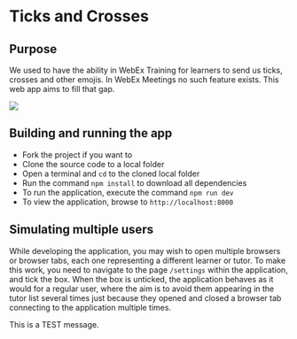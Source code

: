 # Ticks and Crosses
## Purpose
We used to have the ability in WebEx Training for learners to send us ticks, crosses and other emojis.
In WebEx Meetings no such feature exists.
This web app aims to fill that gap.

![][screenshot]
## Building and running the app
- Fork the project if you want to
- Clone the source code to a local folder
- Open a terminal and `cd` to the cloned local folder
- Run the command `npm install` to download all dependencies
- To run the application, execute the command `npm run dev`
- To view the application, browse to `http://localhost:8000`
## Simulating multiple users
While developing the application, you may wish to open multiple browsers or browser tabs, each one representing a different learner or tutor.
To make this work, you need to navigate to the page `/settings` within the application, and tick the box. When the box is unticked, the application
behaves as it would for a regular user, where the aim is to avoid them appearing in the tutor list several times just because they opened and closed
a browser tab connecting to the application multiple times.

[screenshot]: https://github.com/ajburgess/ticks-and-crosses/raw/main/screenshot.png

This is a TEST message.
